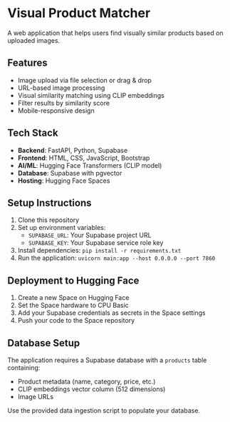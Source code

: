 # Visual Product Matcher

A web application that helps users find visually similar products based on uploaded images.

## Features

- Image upload via file selection or drag & drop
- URL-based image processing
- Visual similarity matching using CLIP embeddings
- Filter results by similarity score
- Mobile-responsive design

## Tech Stack

- **Backend**: FastAPI, Python, Supabase
- **Frontend**: HTML, CSS, JavaScript, Bootstrap
- **AI/ML**: Hugging Face Transformers (CLIP model)
- **Database**: Supabase with pgvector
- **Hosting**: Hugging Face Spaces

## Setup Instructions

1. Clone this repository
2. Set up environment variables:
   - `SUPABASE_URL`: Your Supabase project URL
   - `SUPABASE_KEY`: Your Supabase service role key
3. Install dependencies: `pip install -r requirements.txt`
4. Run the application: `uvicorn main:app --host 0.0.0.0 --port 7860`

## Deployment to Hugging Face

1. Create a new Space on Hugging Face
2. Set the Space hardware to CPU Basic
3. Add your Supabase credentials as secrets in the Space settings
4. Push your code to the Space repository

## Database Setup

The application requires a Supabase database with a `products` table containing:
- Product metadata (name, category, price, etc.)
- CLIP embeddings vector column (512 dimensions)
- Image URLs

Use the provided data ingestion script to populate your database.